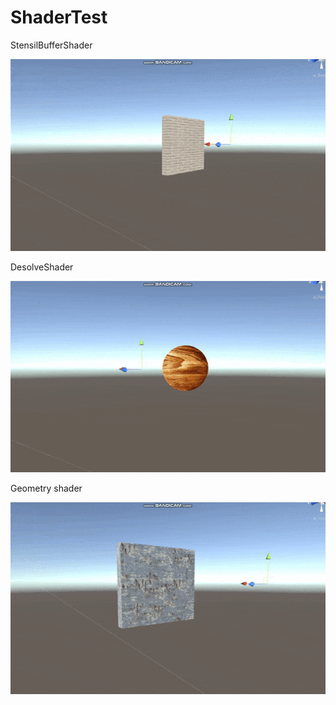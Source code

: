 # ShaderTest


StensilBufferShader

![Stensil](https://github.com/EdgardFirago/ShaderTest/blob/main/GIF/Desolve.gif)

DesolveShader

![Desolve](https://github.com/EdgardFirago/ShaderTest/blob/main/GIF/geom.gif)

Geometry shader

![Geometry](https://github.com/EdgardFirago/ShaderTest/blob/main/GIF/stensil.gif)
